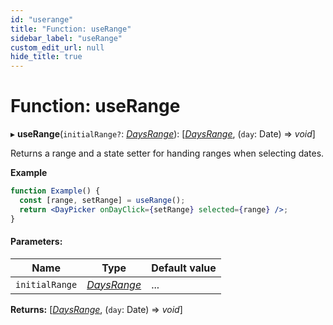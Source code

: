 ```yaml
---
id: "userange"
title: "Function: useRange"
sidebar_label: "useRange"
custom_edit_url: null
hide_title: true
---
```


# Function: useRange

▸ **useRange**(`initialRange?`: [*DaysRange*](../types/daysrange.md)): [[*DaysRange*](../types/daysrange.md), (`day`: Date) => *void*]

Returns a range and a state setter for handing ranges when selecting dates.

**Example**

```jsx showOutput open=false
function Example() {
  const [range, setRange] = useRange();
  return <DayPicker onDayClick={setRange} selected={range} />;
}
```

#### Parameters:

Name | Type | Default value |
------ | ------ | ------ |
`initialRange` | [*DaysRange*](../types/daysrange.md) | ... |

**Returns:** [[*DaysRange*](../types/daysrange.md), (`day`: Date) => *void*]
